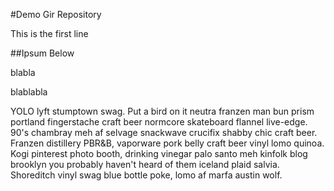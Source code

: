 #Demo Gir Repository

This is the first line

##Ipsum Below

blabla

blablabla

YOLO lyft stumptown swag. Put a bird on it neutra franzen man bun prism portland fingerstache craft beer normcore skateboard flannel live-edge. 90's chambray meh af selvage snackwave crucifix shabby chic craft beer. Franzen distillery PBR&B, vaporware pork belly craft beer vinyl lomo quinoa. Kogi pinterest photo booth, drinking vinegar palo santo meh kinfolk blog brooklyn you probably haven't heard of them iceland plaid salvia. Shoreditch vinyl swag blue bottle poke, lomo af marfa austin wolf.

